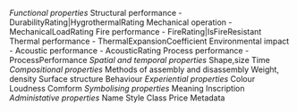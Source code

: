 *Functional properties*
    Structural performance - DurabilityRating|HygrothermalRating
    Mechanical operation - MechanicalLoadRating
    Fire performance - FireRating|IsFireResistant
    Thermal performance  - ThermalExpansionCoefficient
    Environmental impact - 
    Acoustic performance - AcousticRating
    Process performance - ProcessPerformance
*Spatial and temporal properties*
    Shape,size
    Time
*Compositional properties*
    Methods of assembly and disassembly
    Weight, density
    Surface structure
    Behaviour
*Experiential properties*
    Colour
    Loudness
    Comform
*Symbolising properties*
    Meaning
    Inscription
*Administative properties*
    Name
    Style
    Class
    Price
    Metadata



